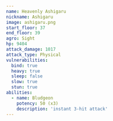 ```yaml
---
name: Heavenly Ashigaru
nickname: Ashigaru
image: ashigaru.png
start_floor: 37
end_floor: 39
agro: Sight
hp: 9404
attack_damage: 1017
attack_type: Physical
vulnerabilities:
  bind: true
  heavy: true
  sleep: false
  slow: true
  stun: true
abilities:
  - name: Bludgeon
    potency: 50 (x3)
    description: 'instant 3-hit attack'
---
```

